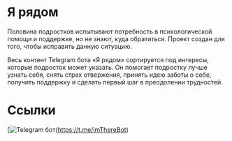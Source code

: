 # Я рядом
Половина подростков испытывают потребность в психологической помощи и поддержке, но не знают, куда обратиться. Проект создан для того, чтобы исправить данную ситуацию.

Весь контент Telegram бота «Я рядом» сортируется под интересы, которые подросток может указать. Он помогает подростку лучше узнать себя, снять страх отвержения, принять идею заботы о себе, получить поддержку и сделать первый шаг в преодолении трудностей.

# Ссылки

[![Telegram бот]()(https://t.me/imThereBot)
